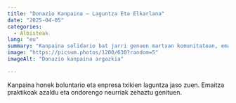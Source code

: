 ```yaml
---
title: "Donazio Kanpaina — Laguntza Eta Elkarlana"
date: "2025-04-05"
categories:
  - Albisteak
lang: "eu"
summary: "Kanpaina solidario bat jarri genuen martxan komunitatean, emaitzak eta eskerrak."
image: "https://picsum.photos/1200/630?random=5"
imageAlt: "Donazio kanpaina argazkia"

---
```


Kanpaina honek boluntario eta enpresa txikien laguntza jaso zuen. Emaitza praktikoak azaldu eta ondorengo neurriak zehaztu genituen.
